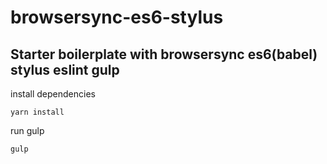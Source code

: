 # browsersync-es6-stylus
## Starter boilerplate with browsersync es6(babel) stylus eslint gulp

install dependencies
```
yarn install
```

run gulp
```
gulp
```